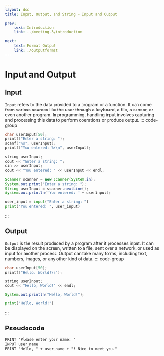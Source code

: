 ```yaml
---
layout: doc
title: Input, Output, and String - Input and Output

prev:
    text: Introduction
    link: ../meeting-3/introduction

next:
    text: Format Output 
    link: ./outputformat
---
```

# Input and Output
## Input
`Input` refers to the data provided to a program or a function. It can come from various sources like the user through a keyboard, a file, a sensor, or even another program. In programming, handling input involves capturing and processing this data to perform operations or produce output.
::: code-group
```c [C]
char userInput[50];
printf("Enter a string: ");
scanf("%s", userInput);
printf("You entered: %s\n", userInput);
```
```c++ [C++]
string userInput;
cout << "Enter a string: ";
cin >> userInput;
cout << "You entered: " << userInput << endl;
```
```java [Java]
Scanner scanner = new Scanner(System.in);
System.out.print("Enter a string: ");
String userInput = scanner.nextLine();
System.out.println("You entered: " + userInput);
```
```python [Python]
user_input = input("Enter a string: ")
print("You entered: ", user_input)
```
::: 
## Output
`Output` is the result produced by a program after it processes input. It can be displayed on the screen, written to a file, sent over a network, or used as input for another process. Output can take many forms, including text, numbers, images, or any other kind of data.
::: code-group
```c [C]
char userInput[50];
printf("Hello, World!\n");
```
```c++ [C++]
string userInput;
cout << "Hello, World!" << endl;
```
```java [Java]
System.out.println("Hello, World!");
```
```python [Python]
print("Hello, World!")
```
::: 
## Pseudocode
```txt
PRINT "Please enter your name: "  
INPUT user_name  
PRINT "Hello, " + user_name + "! Nice to meet you."
```